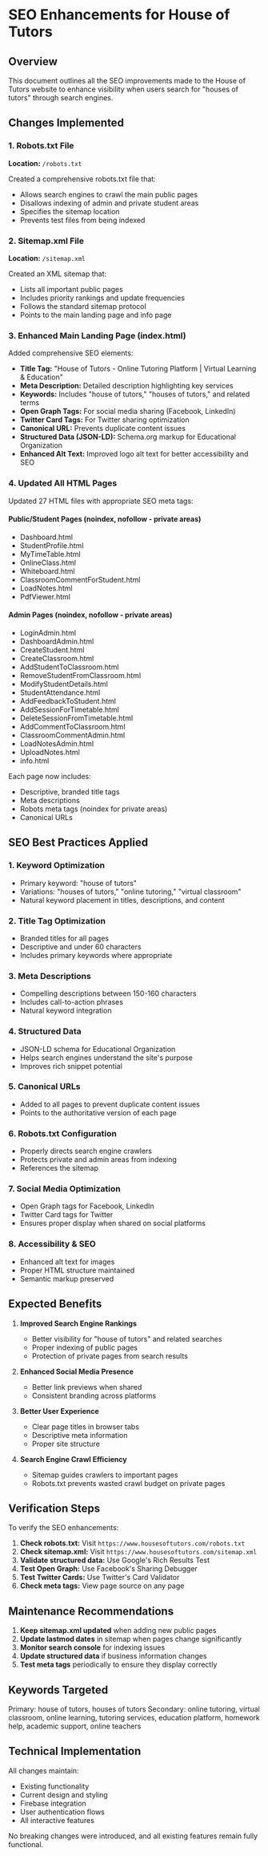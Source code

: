 # SEO Enhancements for House of Tutors

## Overview
This document outlines all the SEO improvements made to the House of Tutors website to enhance visibility when users search for "houses of tutors" through search engines.

## Changes Implemented

### 1. Robots.txt File
**Location:** `/robots.txt`

Created a comprehensive robots.txt file that:
- Allows search engines to crawl the main public pages
- Disallows indexing of admin and private student areas
- Specifies the sitemap location
- Prevents test files from being indexed

### 2. Sitemap.xml File
**Location:** `/sitemap.xml`

Created an XML sitemap that:
- Lists all important public pages
- Includes priority rankings and update frequencies
- Follows the standard sitemap protocol
- Points to the main landing page and info page

### 3. Enhanced Main Landing Page (index.html)

Added comprehensive SEO elements:
- **Title Tag:** "House of Tutors - Online Tutoring Platform | Virtual Learning & Education"
- **Meta Description:** Detailed description highlighting key services
- **Keywords:** Includes "house of tutors," "houses of tutors," and related terms
- **Open Graph Tags:** For social media sharing (Facebook, LinkedIn)
- **Twitter Card Tags:** For Twitter sharing optimization
- **Canonical URL:** Prevents duplicate content issues
- **Structured Data (JSON-LD):** Schema.org markup for Educational Organization
- **Enhanced Alt Text:** Improved logo alt text for better accessibility and SEO

### 4. Updated All HTML Pages

Updated 27 HTML files with appropriate SEO meta tags:

#### Public/Student Pages (noindex, nofollow - private areas)
- Dashboard.html
- StudentProfile.html
- MyTimeTable.html
- OnlineClass.html
- Whiteboard.html
- ClassroomCommentForStudent.html
- LoadNotes.html
- PdfViewer.html

#### Admin Pages (noindex, nofollow - private areas)
- LoginAdmin.html
- DashboardAdmin.html
- CreateStudent.html
- CreateClassroom.html
- AddStudentToClassroom.html
- RemoveStudentFromClassroom.html
- ModifyStudentDetails.html
- StudentAttendance.html
- AddFeedbackToStudent.html
- AddSessionForTimetable.html
- DeleteSessionFromTimetable.html
- AddCommentToClassroom.html
- ClassroomCommentAdmin.html
- LoadNotesAdmin.html
- UploadNotes.html
- info.html

Each page now includes:
- Descriptive, branded title tags
- Meta descriptions
- Robots meta tags (noindex for private areas)
- Canonical URLs

## SEO Best Practices Applied

### 1. **Keyword Optimization**
- Primary keyword: "house of tutors"
- Variations: "houses of tutors," "online tutoring," "virtual classroom"
- Natural keyword placement in titles, descriptions, and content

### 2. **Title Tag Optimization**
- Branded titles for all pages
- Descriptive and under 60 characters
- Includes primary keywords where appropriate

### 3. **Meta Descriptions**
- Compelling descriptions between 150-160 characters
- Includes call-to-action phrases
- Natural keyword integration

### 4. **Structured Data**
- JSON-LD schema for Educational Organization
- Helps search engines understand the site's purpose
- Improves rich snippet potential

### 5. **Canonical URLs**
- Added to all pages to prevent duplicate content issues
- Points to the authoritative version of each page

### 6. **Robots.txt Configuration**
- Properly directs search engine crawlers
- Protects private and admin areas from indexing
- References the sitemap

### 7. **Social Media Optimization**
- Open Graph tags for Facebook, LinkedIn
- Twitter Card tags for Twitter
- Ensures proper display when shared on social platforms

### 8. **Accessibility & SEO**
- Enhanced alt text for images
- Proper HTML structure maintained
- Semantic markup preserved

## Expected Benefits

1. **Improved Search Engine Rankings**
   - Better visibility for "house of tutors" and related searches
   - Proper indexing of public pages
   - Protection of private pages from search results

2. **Enhanced Social Media Presence**
   - Better link previews when shared
   - Consistent branding across platforms

3. **Better User Experience**
   - Clear page titles in browser tabs
   - Descriptive meta information
   - Proper site structure

4. **Search Engine Crawl Efficiency**
   - Sitemap guides crawlers to important pages
   - Robots.txt prevents wasted crawl budget on private pages

## Verification Steps

To verify the SEO enhancements:

1. **Check robots.txt:** Visit `https://www.housesoftutors.com/robots.txt`
2. **Check sitemap.xml:** Visit `https://www.housesoftutors.com/sitemap.xml`
3. **Validate structured data:** Use Google's Rich Results Test
4. **Test Open Graph:** Use Facebook's Sharing Debugger
5. **Test Twitter Cards:** Use Twitter's Card Validator
6. **Check meta tags:** View page source on any page

## Maintenance Recommendations

1. **Keep sitemap.xml updated** when adding new public pages
2. **Update lastmod dates** in sitemap when pages change significantly
3. **Monitor search console** for indexing issues
4. **Update structured data** if business information changes
5. **Test meta tags** periodically to ensure they display correctly

## Keywords Targeted

Primary: house of tutors, houses of tutors
Secondary: online tutoring, virtual classroom, online learning, tutoring services, education platform, homework help, academic support, online teachers

## Technical Implementation

All changes maintain:
- Existing functionality
- Current design and styling
- Firebase integration
- User authentication flows
- All interactive features

No breaking changes were introduced, and all existing features remain fully functional.
